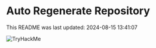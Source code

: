 # Auto Regenerate Repository

This README was last updated: 2024-08-15 13:41:07

 ![TryHackMe](https://tryhackme.com/badge/533634)